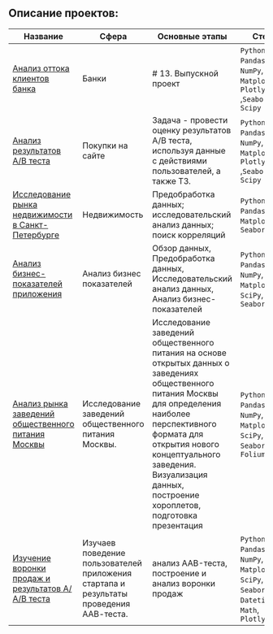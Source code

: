 
## Описание проектов:
|Название   	|Сфера   	|Основные этапы   	|Стек   	|
|---	|---	|---	|---	|
|[Анализ оттока клиентов банка]() | Банки | # 13. Выпускной проект | `Python`, `Pandas`, `NumPy`, `Matplotlib`, `Plotly` ,`Seaborn`, `Scipy`|
|[Анализ результатов A/B теста]() | Покупки на сайте | Задача - провести оценку результатов А/В теста, используя данные с действиями пользователей, а также ТЗ. | `Python`, `Pandas`, `NumPy`, `Matplotlib`, `Plotly` ,`Seaborn`, `Scipy`|
|[Исследование рынка недвижимости в Санкт-Петербурге]()   	|Недвижимость   	|Предобработка данных; исследовательский анализ данных; поиск корреляций   	|`Python`, `Pandas`, `Matplotlib`, `Seaborn`   	|
|[Анализ бизнес-показателей приложения]()	|Анализ бизнес показателей |Обзор данных, Предобработка данных, Исследовательский анализ данных, Анализ бизнес-показателей	| `Python`, `Pandas`, `NumPy`, `Matplotlib`, `SciPy`, `Seaborn`|
[Анализ рынка заведений общественного питания Москвы]() | Исследование заведений общественного питания Москвы. | Исследование заведений общественного питания на основе открытых данных о заведениях общественного питания Москвы для определения наиболее перспективного формата для открытия нового концептуального заведения. Визуализация данных, построение хороплетов, подготовка презентация | `Python`, `Pandas`, `NumPy`, `Matplotlib`, `SciPy`, `Seaborn`,  `Folium`|
[Изучение воронки продаж и результатов А/А/В теста]() | Изучаев поведение пользователей приложения стартапа и результаты проведения ААВ-теста. | анализ AAB-теста, построение и анализ воронки продаж | `Python`, `Pandas`, `NumPy`, `Matplotlib`, `SciPy`, `Seaborn`, `Datetime`, `Math`, `Plotly` |
